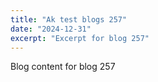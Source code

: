 ```yaml
---
title: "Ak test blogs 257"
date: "2024-12-31"
excerpt: "Excerpt for blog 257"
---
```


Blog content for blog 257